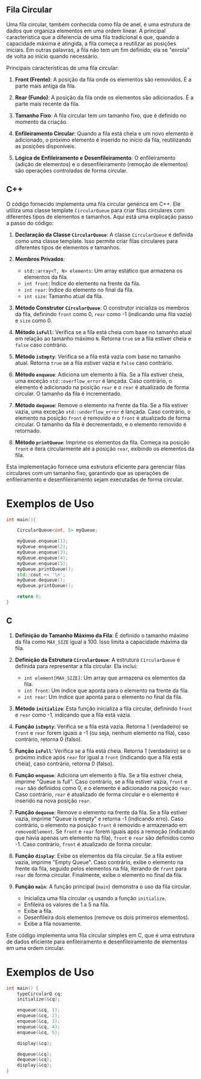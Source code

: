 ## Fila Circular

Uma fila circular, também conhecida como fila de anel, é uma estrutura de dados que organiza elementos em uma ordem linear. A principal característica que a diferencia de uma fila tradicional é que, quando a capacidade máxima é atingida, a fila começa a reutilizar as posições iniciais. Em outras palavras, a fila não tem um fim definido; ela se "enrola" de volta ao início quando necessário.

Principais características de uma fila circular:

1. **Front (Frente)**: A posição da fila onde os elementos são removidos. É a parte mais antiga da fila.

2. **Rear (Fundo)**: A posição da fila onde os elementos são adicionados. É a parte mais recente da fila.

3. **Tamanho Fixo**: A fila circular tem um tamanho fixo, que é definido no momento da criação.

4. **Enfileiramento Circular**: Quando a fila está cheia e um novo elemento é adicionado, o próximo elemento é inserido no início da fila, reutilizando as posições disponíveis.

5. **Lógica de Enfileiramento e Desenfileiramento**: O enfileiramento (adição de elementos) e o desenfileiramento (remoção de elementos) são operações controladas de forma circular.

## C++

O código fornecido implementa uma fila circular genérica em C++. Ele utiliza uma classe template `CircularQueue` para criar filas circulares com diferentes tipos de elementos e tamanhos. Aqui está uma explicação passo a passo do código:

1. **Declaração da Classe `CircularQueue`**: A classe `CircularQueue` é definida como uma classe template. Isso permite criar filas circulares para diferentes tipos de elementos e tamanhos.

2. **Membros Privados**:
   - `std::array<T, N> elements`: Um array estático que armazena os elementos da fila.
   - `int front`: Índice do elemento na frente da fila.
   - `int rear`: Índice do elemento no final da fila.
   - `int size`: Tamanho atual da fila.

3. **Método Construtor `CircularQueue`**: O construtor inicializa os membros da fila, definindo `front` como 0, `rear` como -1 (indicando uma fila vazia) e `size` como 0.

4. **Método `isFull`**: Verifica se a fila está cheia com base no tamanho atual em relação ao tamanho máximo `N`. Retorna `true` se a fila estiver cheia e `false` caso contrário.

5. **Método `isEmpty`**: Verifica se a fila está vazia com base no tamanho atual. Retorna `true` se a fila estiver vazia e `false` caso contrário.

6. **Método `enqueue`**: Adiciona um elemento à fila. Se a fila estiver cheia, uma exceção `std::overflow_error` é lançada. Caso contrário, o elemento é adicionado na posição `rear` e o `rear` é atualizado de forma circular. O tamanho da fila é incrementado.

7. **Método `dequeue`**: Remove o elemento na frente da fila. Se a fila estiver vazia, uma exceção `std::underflow_error` é lançada. Caso contrário, o elemento na posição `front` é removido e o `front` é atualizado de forma circular. O tamanho da fila é decrementado, e o elemento removido é retornado.

8. **Método `printQueue`**: Imprime os elementos da fila. Começa na posição `front` e itera circularmente até a posição `rear`, exibindo os elementos da fila.

Esta implementação fornece uma estrutura eficiente para gerenciar filas circulares com um tamanho fixo, garantindo que as operações de enfileiramento e desenfileiramento sejam executadas de forma circular.

# Exemplos de Uso
```cpp
int main(){

    CircularQueue<int, 5> myQueue; 

    myQueue.enqueue(1);
    myQueue.enqueue(2);
    myQueue.enqueue(3);
    myQueue.enqueue(4);
    myQueue.enqueue(5);
    myQueue.printQueue();
    std::cout << '\n';
    myQueue.dequeue();
    myQueue.printQueue();

    return 0;
}
```

## C

1. **Definição do Tamanho Máximo da Fila**: É definido o tamanho máximo da fila como `MAX_SIZE` igual a 100. Isso limita a capacidade máxima da fila.

2. **Definição da Estrutura `CircularQueue`**: A estrutura `CircularQueue` é definida para representar a fila circular. Ela inclui:
   - `int element[MAX_SIZE]`: Um array que armazena os elementos da fila.
   - `int front`: Um índice que aponta para o elemento na frente da fila.
   - `int rear`: Um índice que aponta para o elemento no final da fila.

3. **Método `initialize`**: Esta função inicializa a fila circular, definindo `front` e `rear` como -1, indicando que a fila está vazia.

4. **Função `isEmpty`**: Verifica se a fila está vazia. Retorna 1 (verdadeiro) se `front` e `rear` forem iguais a -1 (ou seja, nenhum elemento na fila), caso contrário, retorna 0 (falso).

5. **Função `isFull`**: Verifica se a fila está cheia. Retorna 1 (verdadeiro) se o próximo índice após `rear` for igual a `front` (indicando que a fila está cheia), caso contrário, retorna 0 (falso).

6. **Função `enqueue`**: Adiciona um elemento à fila. Se a fila estiver cheia, imprime "Queue is full". Caso contrário, se a fila estiver vazia, `front` e `rear` são definidos como 0, e o elemento é adicionado na posição `rear`. Caso contrário, `rear` é atualizado de forma circular e o elemento é inserido na nova posição `rear`.

7. **Função `dequeue`**: Remove o elemento na frente da fila. Se a fila estiver vazia, imprime "Queue is empty" e retorna -1 (indicando erro). Caso contrário, o elemento na posição `front` é removido e armazenado em `removedElement`. Se `front` e `rear` forem iguais após a remoção (indicando que havia apenas um elemento na fila), `front` e `rear` são definidos como -1. Caso contrário, `front` é atualizado de forma circular.

8. **Função `display`**: Exibe os elementos da fila circular. Se a fila estiver vazia, imprime "Empty Queue". Caso contrário, exibe o elemento na frente da fila, seguido pelos elementos na fila, iterando de `front` para `rear` de forma circular. Finalmente, exibe o elemento no final da fila.

9. **Função `main`**: A função principal (`main`) demonstra o uso da fila circular.
    - Inicializa uma fila circular `cq` usando a função `initialize`.
    - Enfileira os valores de 1 a 5 na fila.
    - Exibe a fila.
    - Desenfileira dois elementos (remove os dois primeiros elementos).
    - Exibe a fila novamente.

Este código implementa uma fila circular simples em C, que é uma estrutura de dados eficiente para enfileiramento e desenfileiramento de elementos em uma ordem circular.

# Exemplos de Uso

```c 
int main() {
    typeCircularQ cq;
    initialize(&cq);

    enqueue(&cq, 1);
    enqueue(&cq, 2);
    enqueue(&cq, 3);
    enqueue(&cq, 4);
    enqueue(&cq, 5);

    display(&cq); 

    dequeue(&cq);
    dequeue(&cq);
    display(&cq); 
}
```